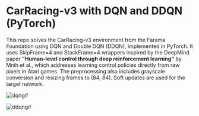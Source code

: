 # CarRacing-v3 with DQN and DDQN (PyTorch)

This repo solves the CarRacing-v3 environment from the Farama Foundation using DQN and Double DQN (DDQN), implemented in PyTorch. It uses SkipFrame=4 and StackFrame=4 wrappers inspired by the DeepMind paper **"Human-level control through deep reinforcement learning"** by Mnih et al., which addresses learning control policies directly from raw pixels in Atari games. The preprocessing also includes grayscale conversion and resizing frames to (84, 84). Soft updates are used for the target network.


![dqngif](https://github.com/user-attachments/assets/802f70a1-33ee-4078-b08f-0a9cc392114c)


![ddqngif](https://github.com/user-attachments/assets/5f0aaf17-5e79-4cbe-9b74-fbd75d37d641)
